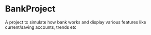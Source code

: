 # BankProject
A project to simulate how bank works and display various features like current/saving accounts, trends etc
